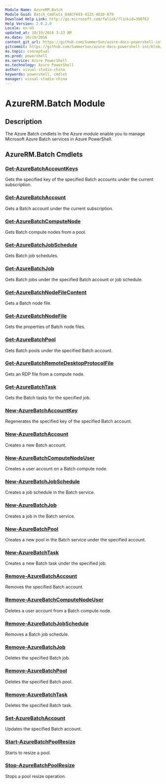 ```yaml
---
Module Name: AzureRM.Batch
Module Guid: Batch_Cmdlets_D48CF693-4125-4D2D-879
Download Help Link: http://go.microsoft.com/fwlink/?linkid=390762
Help Version: 2.0.2.0
Locale: en-US
updated_at: 10/19/2016 3:33 AM
ms.date: 10/19/2016
content_git_url: https://github.com/SummerSun/azure-docs-powershell-int/blob/master/azureps-cmdlets-docs/ResourceManager/AzureRM.Batch/v0.9.8/AzureRM.Batch.md
gitcommit: https://github.com/SummerSun/azure-docs-powershell-int/blob/c0d1e448da01261236e9ece01ca5c2a98effbf31/azureps-cmdlets-docs/ResourceManager/AzureRM.Batch/v0.9.8/AzureRM.Batch.md
ms.topic: conceptual
ms.prod: powershell
ms.service: Azure PowerShell
ms.technology: Azure PowerShell
author: visual-studio-china
keywords: powershell, cmdlet
manager: visual-studio-china
---
```


# AzureRM.Batch Module
## Description
The Azure Batch cmdlets in the Azure module enable you to manage Microsoft Azure Batch services in Azure PowerShell.

## AzureRM.Batch Cmdlets
### [Get-AzureBatchAccountKeys](.\Get-AzureBatchAccountKeys.md)
Gets the specified key of the specified Batch accounts under the current subscription.


### [Get-AzureBatchAccount](.\Get-AzureBatchAccount.md)
Gets a Batch account under the current subscription.


### [Get-AzureBatchComputeNode](.\Get-AzureBatchComputeNode.md)
Gets Batch compute nodes from a pool.


### [Get-AzureBatchJobSchedule](.\Get-AzureBatchJobSchedule.md)
Gets Batch job schedules.


### [Get-AzureBatchJob](.\Get-AzureBatchJob.md)
Gets Batch jobs under the specified Batch account or job schedule.


### [Get-AzureBatchNodeFileContent](.\Get-AzureBatchNodeFileContent.md)
Gets a Batch node file.


### [Get-AzureBatchNodeFile](.\Get-AzureBatchNodeFile.md)
Gets the properties of Batch node files.


### [Get-AzureBatchPool](.\Get-AzureBatchPool.md)
Gets Batch pools under the specified Batch account.


### [Get-AzureBatchRemoteDesktopProtocolFile](.\Get-AzureBatchRemoteDesktopProtocolFile.md)
Gets an RDP file from a compute node.


### [Get-AzureBatchTask](.\Get-AzureBatchTask.md)
Gets the Batch tasks for the specified job.


### [New-AzureBatchAccountKey](.\New-AzureBatchAccountKey.md)
Regenerates the specified key of the specified Batch account.


### [New-AzureBatchAccount](.\New-AzureBatchAccount.md)
Creates a new Batch account.


### [New-AzureBatchComputeNodeUser](.\New-AzureBatchComputeNodeUser.md)
Creates a user account on a Batch compute node.


### [New-AzureBatchJobSchedule](.\New-AzureBatchJobSchedule.md)
Creates a job schedule in the Batch service.


### [New-AzureBatchJob](.\New-AzureBatchJob.md)
Creates a job in the Batch service.


### [New-AzureBatchPool](.\New-AzureBatchPool.md)
Creates a new pool in the Batch service under the specified account.


### [New-AzureBatchTask](.\New-AzureBatchTask.md)
Creates a new Batch task under the specified job.


### [Remove-AzureBatchAccount](.\Remove-AzureBatchAccount.md)
Removes the specified  Batch account.


### [Remove-AzureBatchComputeNodeUser](.\Remove-AzureBatchComputeNodeUser.md)
Deletes a user account from a Batch compute node.


### [Remove-AzureBatchJobSchedule](.\Remove-AzureBatchJobSchedule.md)
Removes a Batch job schedule.


### [Remove-AzureBatchJob](.\Remove-AzureBatchJob.md)
Deletes the specified Batch job.


### [Remove-AzureBatchPool](.\Remove-AzureBatchPool.md)
Deletes the specified Batch pool.


### [Remove-AzureBatchTask](.\Remove-AzureBatchTask.md)
Deletes the specified Batch task.


### [Set-AzureBatchAccount](.\Set-AzureBatchAccount.md)
Updates the specified Batch account.


### [Start-AzureBatchPoolResize](.\Start-AzureBatchPoolResize.md)
Starts to resize a pool.


### [Stop-AzureBatchPoolResize](.\Stop-AzureBatchPoolResize.md)
Stops a pool resize operation.



